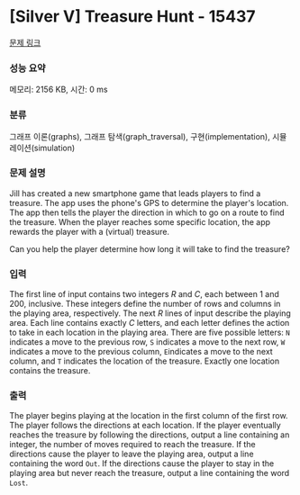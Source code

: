 # [Silver V] Treasure Hunt - 15437 

[문제 링크](https://www.acmicpc.net/problem/15437) 

### 성능 요약

메모리: 2156 KB, 시간: 0 ms

### 분류

그래프 이론(graphs), 그래프 탐색(graph_traversal), 구현(implementation), 시뮬레이션(simulation)

### 문제 설명

<p>Jill has created a new smartphone game that leads players to find a treasure. The app uses the phone's GPS to determine the player's location. The app then tells the player the direction in which to go on a route to find the treasure. When the player reaches some specific location, the app rewards the player with a (virtual) treasure.</p>

<p>Can you help the player determine how long it will take to find the treasure?</p>

### 입력 

 <p>The first line of input contains two integers <em>R</em> and <em>C</em>, each between 1 and 200, inclusive. These integers define the number of rows and columns in the playing area, respectively. The next <em>R</em> lines of input describe the playing area. Each line contains exactly <em>C</em> letters, and each letter defines the action to take in each location in the playing area. There are five possible letters: <code>N</code> indicates a move to the previous row, <code>S</code> indicates a move to the next row, <code>W</code> indicates a move to the previous column, <code>E</code>indicates a move to the next column, and <code>T</code> indicates the location of the treasure. Exactly one location contains the treasure.</p>

### 출력 

 <p>The player begins playing at the location in the first column of the first row. The player follows the directions at each location. If the player eventually reaches the treasure by following the directions, output a line containing an integer, the number of moves required to reach the treasure. If the directions cause the player to leave the playing area, output a line containing the word <code>Out</code>. If the directions cause the player to stay in the playing area but never reach the treasure, output a line containing the word <code>Lost</code>.</p>

